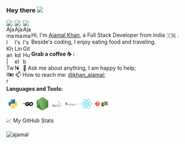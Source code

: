 ### Hey there <img src="https://media.giphy.com/media/hvRJCLFzcasrR4ia7z/giphy.gif" width="25px">
<a href="https://twitter.com/khan_ajamal">
  <img align="left" alt="Ajamal Khan | Twitter" width="22px" src="https://cdn.jsdelivr.net/npm/simple-icons@v3/icons/twitter.svg" />
</a>
<a href="https://www.linkedin.com/in/ajamalkhan/">
  <img align="left" alt="Ajamal's LinkdeIN" width="22px" src="https://cdn.jsdelivr.net/npm/simple-icons@v3/icons/linkedin.svg" />
</a>
<a href="https://www.github.com/khan-ajamal/">
  <img align="left" alt="Ajamal's GitHub" width="22px" src="https://cdn.jsdelivr.net/npm/simple-icons@v3/icons/github.svg" />
</a>

<br />

Hi, I'm [Ajamal Khan](https://ajamalkhan.com/), a Full Stack Developer from India 🇮🇳 . Beside's coding, I enjoy eating food and traveling.
  
**Grab a coffee ☕ :**

- 💬 Ask me about anything, I am happy to help;
- 📫 How to reach me: [@khan_ajamal](https://twitter.com/khan_ajamal);

**Languages and Tools:**  

<code><img height="35" src="https://raw.githubusercontent.com/github/explore/80688e429a7d4ef2fca1e82350fe8e3517d3494d/topics/python/python.png"></code>
<code><img height="35" src="https://raw.githubusercontent.com/github/explore/80688e429a7d4ef2fca1e82350fe8e3517d3494d/topics/go/go.png"></code>
<code><img height="35" src="https://raw.githubusercontent.com/github/explore/80688e429a7d4ef2fca1e82350fe8e3517d3494d/topics/nodejs/nodejs.png"></code>
<code><img height="35" src="https://raw.githubusercontent.com/github/explore/80688e429a7d4ef2fca1e82350fe8e3517d3494d/topics/mysql/mysql.png"></code>
<code><img height="35" src="https://raw.githubusercontent.com/github/explore/80688e429a7d4ef2fca1e82350fe8e3517d3494d/topics/mongodb/mongodb.png"></code>
<code><img height="35" src="https://raw.githubusercontent.com/github/explore/80688e429a7d4ef2fca1e82350fe8e3517d3494d/topics/react/react.png"></code>
<code><img height="35" src="https://raw.githubusercontent.com/github/explore/80688e429a7d4ef2fca1e82350fe8e3517d3494d/topics/git/git.png"></code>




📈 My GitHub Stats

<img src="https://github-readme-stats.vercel.app/api?username=khan-ajamal&show_icons=true&theme=onedark&count_private=true" alt="ajamal" />
